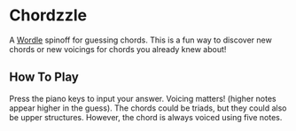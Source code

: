 # Chordzzle

A [Wordle](https://www.nytimes.com/games/wordle/index.html) spinoff for guessing chords. This is a fun way to discover new chords or new voicings for chords you already knew about!

## How To Play

Press the piano keys to input your answer. Voicing matters! (higher notes appear higher in the guess). The chords could be triads, but they could also be upper structures. However, the chord is always voiced using five notes.
